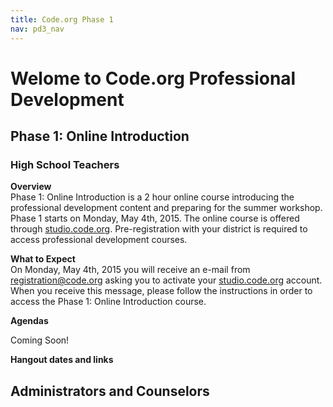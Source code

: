 ```yaml
---
title: Code.org Phase 1
nav: pd3_nav
---
```



# Welome to Code.org Professional Development


## Phase 1: Online Introduction ##

### High School Teachers ###
**Overview**
<br/>
Phase 1: Online Introduction is a 2 hour online course introducing the professional development content and preparing for the summer workshop. Phase 1 starts on Monday, May 4th, 2015. The online course is offered through [studio.code.org](studio.code.org). Pre-registration with your district is required to access professional development courses.


**What to Expect** 
<br/>
On Monday, May 4th, 2015 you will receive an e-mail from registration@code.org asking you to activate your [studio.code.org](studio.code.org) account. When you receive this message, please follow the instructions in order to access the Phase 1: Online Introduction course.


**Agendas**

Coming Soon! 

**Hangout dates and links**



## Administrators and Counselors





